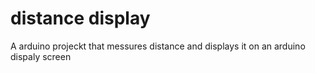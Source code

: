 # distance display
A arduino projeckt that messures distance and displays it on an arduino dispaly screen
